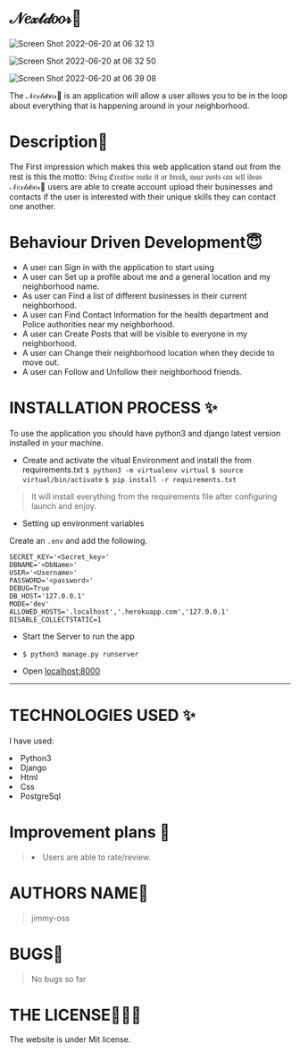 # 𝒩𝑒𝓍𝓉𝒹𝑜𝑜𝓇💞

![Screen Shot 2022-06-20 at 06 32 13](https://user-images.githubusercontent.com/62022158/174520722-84b6ae1a-287a-47db-a1f6-5e8bae39aeae.png)

![Screen Shot 2022-06-20 at 06 32 50](https://user-images.githubusercontent.com/62022158/174520892-be67cb23-4554-4f14-8cfb-cfbb642342f0.png)

![Screen Shot 2022-06-20 at 06 39 08](https://user-images.githubusercontent.com/62022158/174521144-4b028f1b-e46f-4ecc-bc92-a8a4143eb5fd.png)

The 𝒩𝑒𝓍𝓉𝒹𝑜𝑜𝓇💞 is an application will allow a user allows you to be in the loop about everything that is happening around in your neighborhood.

# Description🌸

The First impression which makes this web application stand out from the rest is this the motto: 𝔅𝔢𝔦𝔫𝔤 ℭ𝔯𝔢𝔞𝔱𝔦𝔳𝔢 𝔪𝔞𝔨𝔢 𝔦𝔱 𝔬𝔯 𝔟𝔯𝔢𝔞𝔨, 𝔶𝔬𝔲𝔯 𝔭𝔬𝔰𝔱𝔰 𝔠𝔞𝔫 𝔰𝔢𝔩𝔩 𝔦𝔡𝔢𝔞𝔰
 𝒩𝑒𝓍𝓉𝒹𝑜𝑜𝓇💞 users are able to create account upload their businesses and contacts if the user is interested with their unique skills they can contact one another.

# Behaviour Driven Development😇

<p>

- A user can Sign in with the application to start using
- A user can Set up a profile about me and a general location and my neighborhood name.
- As user can Find a list of different businesses in their current neighborhood.
- A user can Find Contact Information for the health department and Police authorities near my neighborhood.
- A user can Create Posts that will be visible to everyone in my neighborhood.
- A user can Change their neighborhood location when they decide to move out.
- A user can Follow and Unfollow their neighborhood friends.
</p>

# INSTALLATION PROCESS ✨

To use the application you should have python3 and django latest version installed in your machine.

- Create and activate the vitual Environment and install the from requirements.txt
  `$ python3 -m virtualenv virtual`
  `$ source virtual/bin/activate`
  `$ pip install -r requirements.txt`

> It will install everything from the requirements file after configuring launch and enjoy.

- Setting up environment variables

Create an `.env` and add the following.

```
SECRET_KEY='<Secret_key>'
DBNAME='<DbName>'
USER='<Username>'
PASSWORD='<password>'
DEBUG=True
DB_HOST='127.0.0.1'
MODE='dev'
ALLOWED_HOSTS='.localhost','.herokuapp.com','127.0.0.1'
DISABLE_COLLECTSTATIC=1

```

- Start the Server to run the app
- `$ python3 manage.py runserver`

- Open [localhost:8000](#)

---

# TECHNOLOGIES USED ✨

I have used:

   <li>Python3</li>
   <li>Django</li>
   <li>Html</li>
   <li>Css</li>
  <li>PostgreSql</li>

# Improvement plans 💞️

> <li> Users are able to rate/review.</li>
 
# AUTHORS NAME🦁

> jimmy-oss

# BUGS💢

> No bugs so far

# THE LICENSE👨🏾‍⚖️

The website is under Mit license.